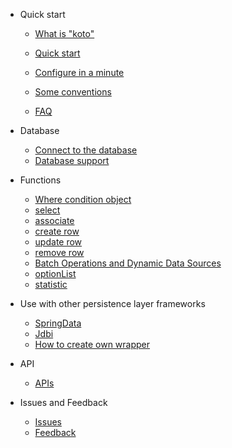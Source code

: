 - Quick start

  - <a href="/#/">What is "koto"</a>

  - [Quick start](quick-start.md)
  - [Configure in a minute](koto-config.md)
  - [Some conventions](conventions.md)
  - [FAQ](faq.md)

- Database

  - [Connect to the database](db_connection.md)
  - [Database support](db_support.md)

- Functions

  - [Where condition object](where.md)
  - [select](select.md)
  - [associate](associate.md)
  - [create row](create.md)
  - [update row](update.md)
  - [remove row](remove.md)
  - [Batch Operations and Dynamic Data Sources](batch_and_dynamic.md)
  - [optionList](option_list.md)
  - [statistic](statistic.md)

- Use with other persistence layer frameworks

  - [SpringData](spring_wrapper.md)
  - [Jdbi](jdbi_wrapper.md)
  - [How to create own wrapper](user_wrapper.md)

- API

  - [APIs](https://api.koto.fun)

- Issues and Feedback

  - [Issues](issue.md)
  - [Feedback](feedback.md)
